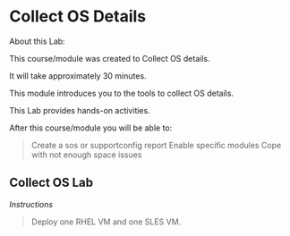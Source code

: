 # Collect OS Details

About this Lab:

This course/module was created to Collect OS details.

It will take approximately 30 minutes.

This module introduces you to the tools to collect OS details. 

This Lab provides hands-on activities.

After this course/module you will be able to:
> 	Create a sos or supportconfig report 
> 	Enable specific modules
> 	Cope with not enough space issues



## Collect OS Lab

*Instructions*

> Deploy one RHEL VM and one SLES VM. 
